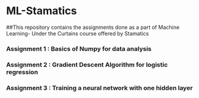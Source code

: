 # ML-Stamatics
##This repository contains the assignments done as a part of Machine Learning- Under the Curtains course offered by Stamatics
### Assignment 1 : Basics of Numpy for data analysis
### Assignment 2 : Gradient Descent Algorithm for logistic regression
### Assignment 3 : Training a neural network with one hidden layer
